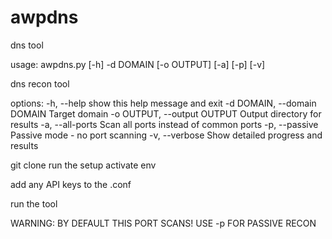 # awpdns
dns tool

usage: awpdns.py [-h] -d DOMAIN [-o OUTPUT] [-a] [-p] [-v]

dns recon tool

options:
  -h, --help            show this help message and exit
  -d DOMAIN, --domain DOMAIN
                        Target domain
  -o OUTPUT, --output OUTPUT
                        Output directory for results
  -a, --all-ports       Scan all ports instead of common ports
  -p, --passive         Passive mode - no port scanning
  -v, --verbose         Show detailed progress and results


git clone
run the setup
activate env

add any API keys to the .conf

run the tool

WARNING: BY DEFAULT THIS PORT SCANS! USE -p FOR PASSIVE RECON
